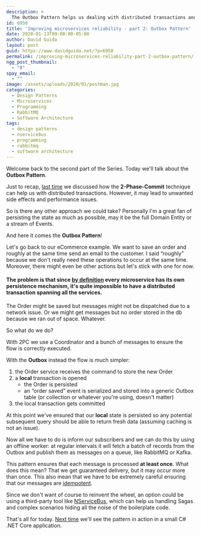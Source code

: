 ```yaml
---
description: >  
  The Outbox Pattern helps us dealing with distributed transactions and event dispatching. Sample code in C# .NET Core
id: 6958
title: 'Improving microservices reliability - part 2: Outbox Pattern'
date: 2020-01-13T09:00:00-05:00
author: David Guida
layout: post
guid: https://www.davidguida.net/?p=6958
permalink: /improving-microservices-reliability-part-2-outbox-pattern/
ngg_post_thumbnail:
  - "0"
spay_email:
  - ""
image: /assets/uploads/2020/01/postman.jpg
categories:
  - Design Patterns
  - Microservices
  - Programming
  - RabbitMQ
  - Software Architecture
tags:
  - design patterns
  - nservicebus
  - programming
  - rabbitmq
  - software architecture
---
```

Welcome back to the second part of the Series. Today we'll talk about the **Outbox Pattern**. 

Just to recap, <a href="https://www.davidguida.net/improving-microservices-reliability-part-1-two-phase-commit/" target="_blank" rel="noreferrer noopener" aria-label="last time (opens in a new tab)">last time</a> we discussed how the **2-Phase-Commit** technique can help us with distributed transactions. However, it may lead to unwanted side effects and performance issues.

So is there any other approach we could take? Personally I'm a great fan of persisting the state as much as possible, may it be the full Domain Entity or a stream of Events.

And here it comes the **Outbox Pattern**! 

Let's go back to our eCommerce example. We want to save an order and roughly at the same time send an email to the customer. I said &#8220;roughly&#8221; because we don't really need these operations to occur at the same time. Moreover, there might even be other actions but let's stick with one for now. 

#### The problem is that since <a rel="noreferrer noopener" aria-label="by definition (opens in a new tab)" href="https://martinfowler.com/articles/microservices.html" target="_blank">by definition</a> every microservice has its own persistence mechanism, it's quite impossible to have a distributed transaction spanning all the services.

The Order might be saved but messages might not be dispatched due to a network issue. Or we might get messages but no order stored in the db because we ran out of space. Whatever.

So what do we do?

With 2PC we use a Coordinator and a bunch of messages to ensure the flow is correctly executed.

With the **Outbox** instead the flow is much simpler:

  1. the Order service receives the command to store the new Order
  2. a **local** transaction is opened
      * the Order is persisted
      * an &#8220;order saved&#8221; event is serialized and stored into a generic Outbox table (or collection or whatever you're using, doesn't matter)
  3. the local transaction gets committed

At this point we've ensured that our **local** state is persisted so any potential subsequent query should be able to return fresh data (assuming caching is not an issue).

Now all we have to do is inform our subscribers and we can do this by using an offline worker: at regular intervals it will fetch a batch of records from the Outbox and publish them as messages on a queue, like RabbitMQ or Kafka.

This pattern ensures that each message is processed **at least once**. What does this mean? That we get guaranteed delivery, but it may occur more than once. This also mean that we have to be extremely careful ensuring that our messages are <a href="https://www.enterpriseintegrationpatterns.com/patterns/messaging/IdempotentReceiver.html" target="_blank" rel="noreferrer noopener" aria-label="idempotent (opens in a new tab)">idempotent</a>. 

Since we don't want of course to reinvent the wheel, an option could be using a third-party tool like <a rel="noreferrer noopener" aria-label="NServiceBus (opens in a new tab)" href="https://docs.particular.net/nservicebus/outbox/" target="_blank">NServiceBus</a>, which can help us handling Sagas and complex scenarios hiding all the noise of the boilerplate code.

That's all for today. <a href="/improving-microservices-reliability-part-3-outbox-pattern-in-action/" target="_blank">Next time</a> we'll see the pattern in action in a small C# .NET Core application.

<div class="post-details-footer-widgets">
</div>